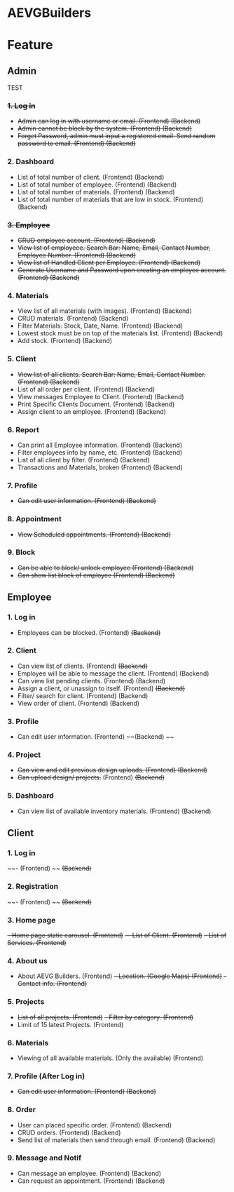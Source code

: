 # AEVGBuilders

# Feature

## Admin

<!-- '~~' to strike -->
TEST
### ~~1. Log in~~

- ~~Admin can log in with username or email. (Frontend) (Backend)~~
- ~~Admin cannot be block by the system. (Frontend) (Backend)~~
- ~~Forget Password, admin must input a registered email. Send random password to email. (Frontend) (Backend)~~

### 2. Dashboard

- List of total number of client. (Frontend) (Backend)
- List of total number of employee. (Frontend) (Backend)
- List of total number of materials. (Frontend) (Backend)
- List of total number of materials that are low in stock. (Frontend) (Backend)

### ~~3. Employee~~

- ~~CRUD employee account. (Frontend) (Backend)~~
- ~~View list of employeee. Search Bar: Name, Email, Contact Number, Employee Number. (Frontend) (Backend)~~
- ~~View list of Handled Client per Employee. (Frontend) (Backend)~~
- ~~Generate Username and Password upon creating an employee account. (Frontend) (Backend)~~

### 4. Materials

- View list of all materials (with images). (Frontend) (Backend)
- CRUD materials. (Frontend) (Backend)
- Filter Materials: Stock, Date, Name. (Frontend) (Backend)
- Lowest stock must be on top of the materials list. (Frontend) (Backend)
- Add stock. (Frontend) (Backend)


### 5. Client 

- ~~View list of all clients. Search Bar: Name, Email, Contact Number. (Frontend) (Backend)~~
- List of all order per client. (Frontend) (Backend)
- View messages Employee to Client. (Frontend) (Backend)
- Print Specific Clients Document. (Frontend) (Backend)
- Assign client to an employee. (Frontend) (Backend)

### 6. Report

- Can print all Employee information. (Frontend) (Backend)
- Filter employees info by name, etc. (Frontend) (Backend)
- List of all client by filter. (Frontend) (Backend)
- Transactions and Materials, broken (Frontend) (Backend)

### 7. Profile

- ~~Can edit user information. (Frontend) (Backend)~~

### 8. Appointment

- ~~View Scheduled appointments. (Frontend) (Backend)~~

### 9. Block

- ~~Can be able to block/ unlock employee (Frontend) (Backend)~~
- ~~Can show list block of employee (Frontend) (Backend)~~


## Employee 

### 1. Log in

- Employees can be blocked. (Frontend) ~~(Backend)~~

### 2. Client

- Can view list of clients. (Frontend) ~~(Backend)~~
- Employee will be able to message the client. (Frontend) (Backend)
- Can view list pending clients. (Frontend) (Backend)
- Assign a client, or unassign to itself. (Frontend) ~~(Backend)~~
- Filter/ search for client. (Frontend) (Backend)
- View order of client. (Frontend) (Backend)

### 3. Profile

- Can edit user information. (Frontend) ~~(Backend) ~~

### 4. Project

- ~~Can view and edit previous design uploads. (Frontend) (Backend)~~
- ~~Can upload design/ projects.~~ (Frontend) ~~(Backend)~~
<!-- ### 4. Materials
- Can upload materials (Frontend) ~(Backend)~ -->

### 5. Dashboard

- Can view list of available inventory materials. (Frontend) (Backend)



## Client

### 1. Log in

~~- (Frontend) ~~ ~~(Backend)~~

### 2. Registration 

~~- (Frontend) ~~ ~~(Backend)~~

### 3. Home page

~~- Home page static carousel. (Frontend)~~
~~-- List of Client. (Frontend)~~
~~- List of Services. (Frontend)~~

### 4. About us

- About AEVG Builders. (Frontend)
~~- Location. (Google Maps) (Frontend)~~
~~- Contact info. (Frontend)~~

### 5. Projects

- ~~List of all projects. (Frontend)~~
~~- Filter by category. (Frontend)~~
- Limit of 15 latest Projects. (Frontend)

### 6. Materials

- Viewing of all available materials. (Only the available) (Frontend)

### 7. Profile (After Log in)

- ~~Can edit user information. (Frontend) (Backend)~~

### 8. Order

- User can placed specific order. (Frontend) (Backend)
- CRUD orders. (Frontend) (Backend)
- Send list of materials then send through email. (Frontend) (Backend)

### 9. Message and Notif

- Can message an employee. (Frontend) (Backend)
- Can request an appointment. (Frontend) (Backend)
